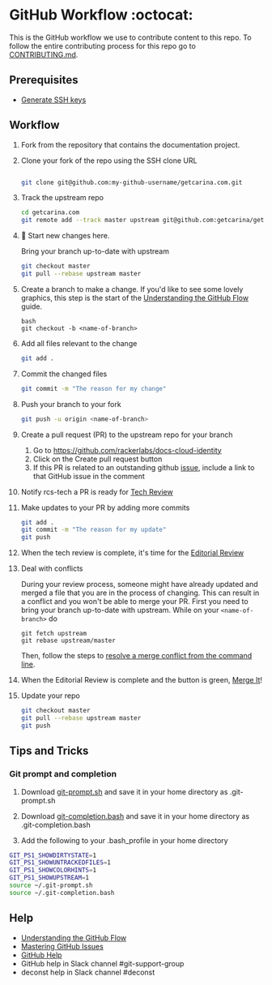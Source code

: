 # GitHub Workflow :octocat:

This is the GitHub workflow we use to contribute content to this repo. To follow the 
entire contributing process for this repo go to [CONTRIBUTING.md](CONTRIBUTING.md).

## Prerequisites

* [Generate SSH keys](https://help.github.com/articles/generating-ssh-keys/)

## Workflow

1. Fork from the repository that contains the documentation project. 

2. Clone your fork of the repo using the SSH clone URL

    ```bash

    git clone git@github.com:my-github-username/getcarina.com.git

    ```

3. Track the upstream repo
    
    ```bash
    cd getcarina.com
    git remote add --track master upstream git@github.com:getcarina/getcarina.com.git
    
    ```

4. :sunrise: Start new changes here.

    Bring your branch up-to-date with upstream
   
    ```bash
    git checkout master
    git pull --rebase upstream master
    ```

5. Create a branch to make a change. If you'd like to see some lovely graphics, 
   this step is the start of the 
   [Understanding the GitHub Flow](https://guides.github.com/introduction/flow/index.html) 
   guide.
    
    ```
    bash
    git checkout -b <name-of-branch>
    ```

6. Add all files relevant to the change
    ```bash
    git add .
    ```

7. Commit the changed files
    ```bash
    git commit -m "The reason for my change"
    ```

8. Push your branch to your fork
    ```bash
    git push -u origin <name-of-branch>
    ```

9. Create a pull request (PR) to the upstream repo for your branch

    1. Go to https://github.com/rackerlabs/docs-cloud-identity
    2. Click on the Create pull request button
    3. If this PR is related to an outstanding github 
    [issue](https://github.com/rackerlabs/docs-cloud-identity/issues), include a link to that GitHub issue in the comment

10. Notify rcs-tech a PR is ready for [Tech Review](CONTRIBUTING.md#technical-review)

11. Make updates to your PR by adding more commits
    ```bash
    git add .
    git commit -m "The reason for my update"
    git push
    ```

12. When the tech review is complete, it's time for the [Editorial Review](CONTRIBUTING.md#editorial-review)

13. Deal with conflicts

    During your review process, someone might have already updated and merged a file that 
    you are in the process of changing. This can result in a conflict and you won't be 
    able to merge your PR. First you need to bring your branch up-to-date with upstream. 
    While on your `<name-of-branch>` do
    
    ```
    git fetch upstream
    git rebase upstream/master
    ```
    
    Then, follow the steps to [resolve a merge conflict from the command line](https://help.github.com/articles/resolving-a-merge-conflict-from-the-command-line/).

14. When the Editorial Review is complete and the button is green, [Merge It](CONTRIBUTING.md#merge-it)!

15. Update your repo

    ```bash
    git checkout master
    git pull --rebase upstream master
    git push
    ```

## Tips and Tricks

### Git prompt and completion

1. Download 
[git-prompt.sh](https://raw.githubusercontent.com/git/git/master/contrib/completion/git-prompt.sh) 
and save it in your home directory as .git-prompt.sh
   
1. Download 
[git-completion.bash](https://github.com/git/git/blob/master/contrib/completion/git-completion.bash) 
and save it in your home directory as .git-completion.bash

1. Add the following to your .bash_profile in your home directory

```bash
GIT_PS1_SHOWDIRTYSTATE=1
GIT_PS1_SHOWUNTRACKEDFILES=1
GIT_PS1_SHOWCOLORHINTS=1
GIT_PS1_SHOWUPSTREAM=1
source ~/.git-prompt.sh
source ~/.git-completion.bash
```

## Help

* [Understanding the GitHub Flow](https://guides.github.com/introduction/flow/index.html)
* [Mastering GitHub Issues](https://guides.github.com/features/issues/)
* [GitHub Help](https://help.github.com/)
* GitHub help in Slack channel #git-support-group
* deconst help in Slack channel #deconst
